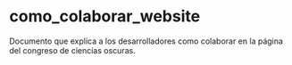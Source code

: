 # como_colaborar_website
Documento que explica a los desarrolladores como colaborar en la página del congreso de ciencias oscuras.
